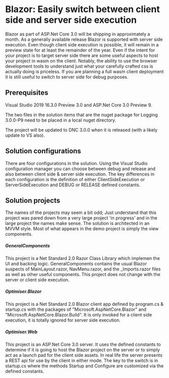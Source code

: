 # Blazor: Easily switch between client side and server side execution


Blazor as part of ASP.Net Core 3.0 will be shipping in approximately a month. As a generally available release Blazor is supported with server side execution. Even though client side execution is possible, it will remain in a preview state for at least the remainder of the year. Even if the intent for your project is to target server side there are some useful aspects to host your project in wasm on the client. Notably, the ability to use the browser development tools to understand just what your carefully crafted css is actually doing is priceless. If you are planning a full wasm client deployment it is still useful to switch to server side for debug purposes.

## Prerequisites

Visual Studio 2019 16.3.0 Preview 3.0 and ASP.Net Core 3.0 Preview 9.

The two files in the solution items that are the nuget package for Logging 3.0.0-P9 need to be placed in a local nuget directory.

The project will be updated to DNC 3.0.0 when it is released (with a likely update to VS also).



## Solution configurations


There are four configurations in the solution. Using the Visual Studio configuration manager you can choose between debug and release and also between client side &amp; server side execution. The key differences in each configuration is the definition of either ClientSideExecution or ServerSideExecution and DEBUG or RELEASE defined constants.



## Solution projects



The names of the projects may seem a bit odd; Just understand that this project was pared down from a very large project 'in progress' and in the large project the names make sense. The solution is architected in an MVVM style. Most of what appears in the demo project is simply the view components.



##### GeneralComponents



This project is a Net Standard 2.0 Razor Class Library which implemen the UI and backing logic. GeneralComponents contains the usual Blazor suspects of MainLayout.razor, NavMenu.razor, and the _Imports.razor files as well as other useful components. This project does not change with the server or client side execution.



##### Optimiser.Blazor



This project is a Net Standard 2.0 Blazor client app defined by program.cs &amp; startup.cs with the packages of "Microsoft.AspNetCore.Blazor" and "Microsoft.AspNetCore.Blazor.Build". It is only invoked for a client side execution, it is totally ignored for server side execution.



##### Optimiser.Web



This project is an ASP.Net Core 3.0 server. It uses the defined constants to determine if it is going to host the Blazor project on the server or to simply act as a launch pad for the client side assets. In real life the server presents a REST api for use by the client in either mode. The key to the switch is in startup.cs where the methods Startup and Configure are customized via the defined constants.
